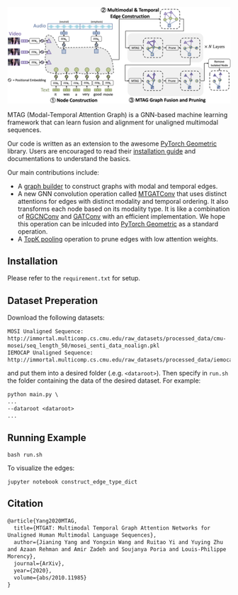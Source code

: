 ![](overview.png)

MTAG (Modal-Temporal Attention Graph) is a GNN-based machine learning framework that can learn fusion and alignment for unaligned multimodal sequences.

Our code is written as an extension to the awesome [PyTorch Geometric](https://github.com/rusty1s/pytorch_geometric) library. Users are encouraged to read their [installation guide](https://pytorch-geometric.readthedocs.io/en/latest/notes/installation.html) and documentations to understand the basics.

Our main contributions include:
 - A [graph builder](https://github.com/jedyang97/MTAG/blob/main/graph_model/graph_builder.py) to construct graphs with modal and temporal edges.
 - A new GNN convolution operation called [MTGATConv](https://github.com/jedyang97/MTAG/blob/main/graph_model/mtgat_conv.py) that uses distinct attentions for edges with distinct modality and temporal ordering. It also transforms each node based on its modality type. It is like a combination of [RGCNConv](https://pytorch-geometric.readthedocs.io/en/latest/modules/nn.html#torch_geometric.nn.conv.RGCNConv) and [GATConv](https://pytorch-geometric.readthedocs.io/en/latest/modules/nn.html#torch_geometric.nn.conv.GATConv) with an efficient implementation. We hope this operation can be inlcuded into [PyTorch Geometric](https://github.com/rusty1s/pytorch_geometric) as a standard operation.
 - A [TopK pooling](https://github.com/jedyang97/MTAG/blob/main/graph_model/pooling.py) operation to prune edges with low attention weights.
## Installation

Please refer to the `requirement.txt` for setup.

## Dataset Preperation
Download the following datasets:
```
MOSI Unaligned Sequence: http://immortal.multicomp.cs.cmu.edu/raw_datasets/processed_data/cmu-mosei/seq_length_50/mosei_senti_data_noalign.pkl
IEMOCAP Unaligned Sequence: http://immortal.multicomp.cs.cmu.edu/raw_datasets/processed_data/iemocap/seq_length_50/iemocap_data_noalign.pkl 
```
and put them into a desired folder (.e.g. ```<dataroot>```). Then specify in ```run.sh``` the folder containing the data of the desired dataset. For example:


```
python main.py \
...
--dataroot <dataroot>
...
```    

## Running Example

```
bash run.sh
```

To visualize the edges:
```
jupyter notebook construct_edge_type_dict
```

## Citation

```
@article{Yang2020MTAG,
  title={MTGAT: Multimodal Temporal Graph Attention Networks for Unaligned Human Multimodal Language Sequences},
  author={Jianing Yang and Yongxin Wang and Ruitao Yi and Yuying Zhu and Azaan Rehman and Amir Zadeh and Soujanya Poria and Louis-Philippe Morency},
  journal={ArXiv},
  year={2020},
  volume={abs/2010.11985}
}
```
